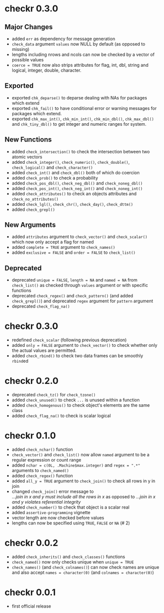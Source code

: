 # checkr 0.3.0

## Major Changes

- added `err` as dependency for message generation
- `check_data` argument `values` now NULL by default (as opposed to missing)
- lengths including nrows and ncols can now be checked by a vector of possible values
- `coerce = TRUE` now also strips attributes for flag, int, dbl, string and logical, integer, double, character.

## Exported

- exported `chk_deparse()` to deparse dealing with NAs for packages which extend
- exported `chk_fail()` to have conditional error or warning messages for packages which extend.
- exported `chk_max_int()`, `chk_min_int()`, `chk_min_dbl()`, `chk_max_dbl()` and `chk_tiny_dbl()` to get integer and numeric ranges for system.

## New Functions

- added `check_intersection()` to check the intersection between two atomic vectors
- added `check_integer()`, `check_numeric()`, `check_double()`, `check_logical()` and `check_character()`
- added `check_int()` and `check_dbl()` both of which do coercion
- added `check_prob()` to check a probability
- added `check_pos_dbl()`, `check_neg_dbl()` and `check_noneg_dbl()`
- added `check_pos_int()`, `check_neg_int()` and `check_noneg_int()`
- added `check_attributes()` to check an objects attributes and `check_no_attributes()`
- added `check_lgl()`, `check_chr()`, `check_day()`, `check_dttm()`
- added `check_grepl()`

## New Arguments

- added `attributes` argument to `check_vector()` and `check_scalar()` which now only accept a flag for named
- added `complete = TRUE` argument to `check_names()`
- added `exclusive = FALSE` and `order = FALSE` to `check_list()`

## Deprecated

- deprecated `unique = FALSE`, `length = NA` and `named = NA` from `check_list()` as checked through `values` argument or with specific functions
- deprecated `check_regex()` and `check_pattern()` (and added `check_grepl()`)
and deprecated `regex` argument for `pattern` argument
- deprecated `check_flag_na()`

# checkr 0.3.0

- redefined `check_scalar` (following previous deprecation)
- added `only = FALSE` argument to `check_vector()` to check whether 
only the actual values are permitted.
- added `check_rbind()` to check two data frames can be smoothly `rbind`ed

# checkr 0.2.0

- deprecated `check_tz()` for `check_tzone()`
- added `check_unused()` to check `...` is unused within a function
- added `check_homogenous()` to check object's elements are the same class
- added `check_flag_na()` to check is scalar logical

# checkr 0.1.0

- added `check_nchar()` function
- `check_vector()` and `check_list()` now allow `named` argument to be a regular expression or count range
- added `nchar = c(0L, .Machine$max.integer)` and `regex = ".*"` arguments to `check_named()`
- added `check_regex()` function
- added `all_y = TRUE` argument to `check_join()` to check all rows in y in join
- changed `check_join()` error message to  
    *...join in x and y must include all the rows in x* as opposed to
    *...join in x and y violates referential integrity*
- added `check_number()` to check that object is a scalar real
- added `assertive-programming` vignette
- vector length are now checked before values
- lengths can now be specified using `TRUE`, `FALSE` or `NA` (# 2)

# checkr 0.0.2

- added `check_inherits()` and `check_classes()` functions
- `check_named()` now only checks unique when `unique = TRUE`
- `check_names()` (and `check_colnames()`) can now check names are unique and 
also accept `names = character(0)` (and `colnames = character(0)`)

# checkr 0.0.1

- first official release
